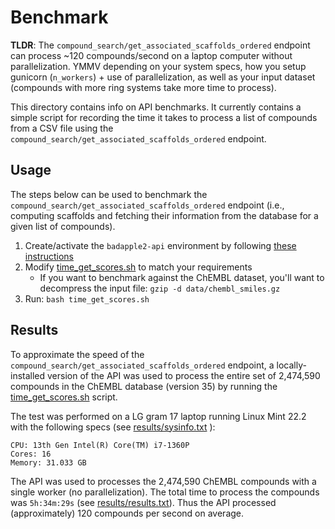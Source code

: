 # Benchmark

**TLDR**: The `compound_search/get_associated_scaffolds_ordered` endpoint can process ~120 compounds/second on a laptop computer without parallelization. YMMV depending on your system specs, how you setup gunicorn (`n_workers`) + use of parallelization, as well as your input dataset (compounds with more ring systems take more time to process).

This directory contains info on API benchmarks. It currently contains a simple script for recording the time it takes to process a list of compounds from a CSV file using the `compound_search/get_associated_scaffolds_ordered` endpoint.

## Usage

The steps below can be used to benchmark the `compound_search/get_associated_scaffolds_ordered` endpoint (i.e., computing scaffolds and fetching their information from the database for a given list of compounds).

1. Create/activate the `badapple2-api` environment by following [these instructions](../docs/README.md#python-environment-setup)
2. Modify [time_get_scores.sh](time_get_scores.sh) to match your requirements
   - If you want to benchmark against the ChEMBL dataset, you'll want to decompress the input file: `gzip -d data/chembl_smiles.gz`
3. Run: `bash time_get_scores.sh`

## Results

To approximate the speed of the `compound_search/get_associated_scaffolds_ordered` endpoint, a locally-installed version of the API was used to process the entire set of 2,474,590 compounds in the ChEMBL database (version 35) by running the [time_get_scores.sh](time_get_scores.sh) script.

The test was performed on a LG gram 17 laptop running Linux Mint 22.2 with the following specs (see [results/sysinfo.txt](results/sysinfo.txt) ):

```
CPU: 13th Gen Intel(R) Core(TM) i7-1360P
Cores: 16
Memory: 31.033 GB
```

The API was used to processes the 2,474,590 ChEMBL compounds with a single worker (no parallelization). The total time to process the compounds was `5h:34m:29s` (see [results/results.txt](results/results.txt)). Thus the API processed (approximately) 120 compounds per second on average.

